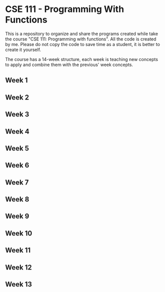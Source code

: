 # CSE 111 - Programming With Functions
This is a repository to organize and share the programs created while take the course "CSE 111: Programming with functions". All the code is created by me. Please do not copy the code to save time as a student, it is better to create it yourself.

The course has a 14-week structure, each week is teaching new concepts to apply and combine them with the previous' week concepts.

<h2>Week 1</h2>
<h2>Week 2</h2>
<h2>Week 3</h2>
<h2>Week 4</h2>
<h2>Week 5</h2>
<h2>Week 6</h2>
<h2>Week 7</h2>
<h2>Week 8</h2>
<h2>Week 9</h2>
<h2>Week 10</h2>
<h2>Week 11</h2>
<h2>Week 12</h2>
<h2>Week 13</h2>
